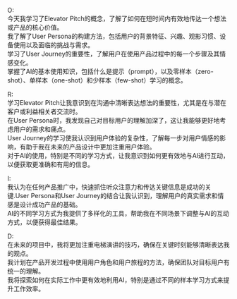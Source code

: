 O:  
今天我学习了Elevator Pitch的概念，了解了如何在短时间内有效地传达一个想法或产品的核心价值。  
我了解了User Persona的构建方法，包括用户的背景特征、兴趣、观影习惯、设备使用以及面临的挑战与需求。  
学习了User Journey的重要性，了解用户在使用产品过程中的每一个步骤及其情感变化。  
掌握了AI的基本使用知识，包括什么是提示（prompt），以及零样本（zero-shot）、单样本（one-shot）和少样本（few-shot）学习的概念。  

R:  
学习Elevator Pitch让我意识到在沟通中清晰表达想法的重要性，尤其是在与潜在客户或利益相关者交流时。    
在User Persona时，我发现自己对目标用户的理解加深了，这让我能够更好地考虑用户的需求和痛点。  
User Journey的学习使我认识到用户体验的复杂性，了解每一步对用户情感的影响，有助于我在未来的产品设计中更加注重用户体验。  
对于AI的使用，特别是不同的学习方式，让我意识到如何更有效地与AI进行互动，以便获取更准确和有用的信息。  

I:  
我认为在任何产品推广中，快速抓住听众注意力和传达关键信息是成功的关键.User Persona和User Journey的结合让我认识到，理解用户的真实需求和情感是设计成功产品的基础。  
AI的不同学习方式为我提供了多样化的工具，帮助我在不同场景下调整与AI的互动方式，以便获得最佳结果。  

D:  
在未来的项目中，我将更加注重电梯演讲的技巧，确保在关键时刻能够清晰表达我的观点。  
我计划在产品开发过程中使用用户角色和用户旅程的方法，确保团队对目标用户有统一的理解。  
我将探索如何在实际工作中更有效地利用AI，特别是通过不同的样本学习方式来提升工作效率。

